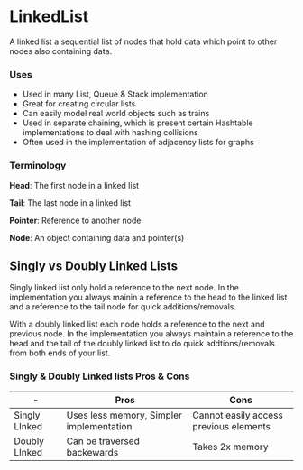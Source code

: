 ﻿# LinkedList

A linked list a sequential list of nodes that hold data which point to other nodes also containing data.

### Uses
- Used in many List, Queue & Stack implementation
- Great for creating circular lists
- Can easily model real world objects such as trains
- Used in separate chaining, which is present certain Hashtable implementations to deal with hashing collisions
- Often used in the implementation of adjacency lists for graphs

### Terminology

**Head**: The first node in a linked list

**Tail**: The last node in a linked list

**Pointer**: Reference to another node 

**Node**: An object containing data and pointer(s)

## Singly vs Doubly Linked Lists
Singly linked list only hold a reference to the next node. In the implementation you always mainin a reference to the head to the linked list and a reference to the tail node for quick additions/removals.

With a doubly linked list each node holds a reference to the next and previous node. In the implementation you always maintain a reference to the head and the tail of the doubly linked list to do quick addtions/removals from both ends of your list.

### Singly & Doubly Linked lists Pros & Cons

| - | Pros | Cons |
| - | - | - |
| Singly LInked | Uses less memory, Simpler implementation | Cannot easily access previous elements |
| Doubly LInked | Can be traversed backewards | Takes 2x memory |

